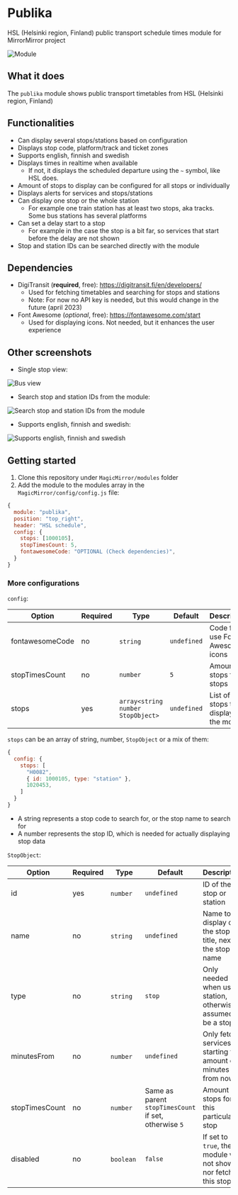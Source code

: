 # Publika

HSL (Helsinki region, Finland) public transport schedule times module for MirrorMirror project

![Module](docs/yrsqqZhy.png)

## What it does

The `publika` module shows public transport timetables from HSL (Helsinki region, Finland)

## Functionalities

- Can display several stops/stations based on configuration
- Displays stop code, platform/track and ticket zones
- Supports english, finnish and swedish
- Displays times in realtime when available
  - If not, it displays the scheduled departure using the `~` symbol, like HSL does. 
- Amount of stops to display can be configured for all stops or individually
- Displays alerts for services and stops/stations
- Can display one stop or the whole station
  - For example one train station has at least two stops, aka tracks. Some bus stations has several platforms
- Can set a delay start to a stop
  - For example in the case the stop is a bit far, so services that start before the delay are not shown
- Stop and station IDs can be searched directly with the module

## Dependencies

- DigiTransit (**required**, free): https://digitransit.fi/en/developers/
  - Used for fetching timetables and searching for stops and stations
  - Note: For now no API key is needed, but this would change in the future (april 2023)
- Font Awesome (*optional*, free): https://fontawesome.com/start
  - Used for displaying icons. Not needed, but it enhances the user experience

## Other screenshots
- Single stop view:

![Bus view](docs/JKsyQpwj.png)

- Search stop and station IDs from the module:

![Search stop and station IDs from the module](docs/EaMxuCKL.png)

- Supports english, finnish and swedish:

![Supports english, finnish and swedish](docs/guxNoZSP.png)

## Getting started

1) Clone this repository under `MagicMirror/modules` folder
2) Add the module to the modules array in the `MagicMirror/config/config.js` file:

```js
{
  module: "publika",
  position: "top_right",
  header: "HSL schedule",
  config: {
    stops: [1000105],
    stopTimesCount: 5,
    fontawesomeCode: "OPTIONAL (Check dependencies)",
  }
}
```

### More configurations

`config`:

| Option | Required | Type | Default | Description | Example |
| --- | --- | --- | --- | --- | --- |
| fontawesomeCode | no | `string` | `undefined` | Code for use Font Awesome's icons | `"aBc123"`
| stopTimesCount | no | `number` | `5` | Amount of stops for all stops | `3`
| stops | yes | `array<string number StopObject>` | `undefined` | List of stops to display in the module | `[1020453]`

`stops` can be an array of string, number, `StopObject` or a mix of them:
```js
{
  config: {
    stops: [
      "H0082",
      { id: 1000105, type: "station" },
      1020453,
    ]
  }
}
```

- A string represents a stop code to search for, or the stop name to search for
- A number represents the stop ID, which is needed for actually displaying stop data

`StopObject`:

| Option | Required | Type | Default | Description | Example |
| --- | --- | --- | --- | --- | --- |
| id | yes | `number` | `undefined` | ID of the stop or station | `1020453`
| name | no | `string` | `undefined` | Name to display on the stop title, next to the stop name | `"To city center"`
| type | no | `string` | `stop` | Only needed when using station, otherwise assumed to be a stop | `"station"`
| minutesFrom | no | `number` | `undefined` | Only fetch services starting this amount of minutes from now | `3`
| stopTimesCount | no | `number` | Same as parent `stopTimesCount` if set, otherwise `5` | Amount of stops for this particular stop | `7`
| disabled | no | `boolean` | `false` | If set to `true`, the module will not show nor fetch this stop | `false`
